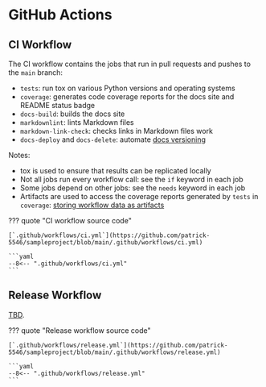 # GitHub Actions

## CI Workflow

The CI workflow contains the jobs that run in pull requests and pushes to the `main` branch:

- `tests`: run tox on various Python versions and operating systems
- `coverage`: generates code coverage reports for the docs site and README status badge
- `docs-build`: builds the docs site
- `markdownlint`: lints Markdown files
- `markdown-link-check`: checks links in Markdown files work
- `docs-deploy` and `docs-delete`: automate [docs versioning](docs.md#versioning)

Notes:

- tox is used to ensure that results can be replicated locally
- Not all jobs run every workflow call: see the `if` keyword in each job
- Some jobs depend on other jobs: see the `needs` keyword in each job
- Artifacts are used to access the coverage reports generated by `tests` in `coverage`:
  [storing workflow data as artifacts](https://docs.github.com/en/actions/using-workflows/storing-workflow-data-as-artifacts)

??? quote "CI workflow source code"

    [`.github/workflows/ci.yml`](https://github.com/patrick-5546/sampleproject/blob/main/.github/workflows/ci.yml)

    ```yaml
    --8<-- ".github/workflows/ci.yml"
    ```

## Release Workflow

[TBD](https://github.com/patrick-5546/sampleproject/issues/12).

??? quote "Release workflow source code"

    [`.github/workflows/release.yml`](https://github.com/patrick-5546/sampleproject/blob/main/.github/workflows/release.yml)

    ```yaml
    --8<-- ".github/workflows/release.yml"
    ```
